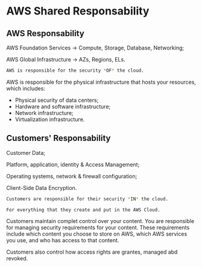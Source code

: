 # AWS Shared Responsability

## AWS Responsability

AWS Foundation Services -> Compute, Storage, Database, Networking;

AWS Global Infrastructure -> AZs, Regions, ELs.

```sh
AWS is responsible for the security *OF* the cloud.
```

AWS is responsible for the physical infrastructure that hosts your resources, which includes:
* Physical security of data centers;
* Hardware and software infrastructure;
* Network infrastructure;
* Virtualization infrastructure.

## Customers' Responsability

Customer Data;

Platform, application, identity & Access Management;

Operating systems, network & firewall configuration;

Client-Side Data Encryption.

```sh
Customers are responsible for their security *IN* the cloud.

For everything that they create and put in the AWS Cloud.
```

Customers maintain complet control over your content. You are responsible for managing security requirements for your content. These requirements include which content you choose to store on AWS, which AWS services you use, and who has access to that content.

Customers also control how access rights are grantes, managed abd revoked.


